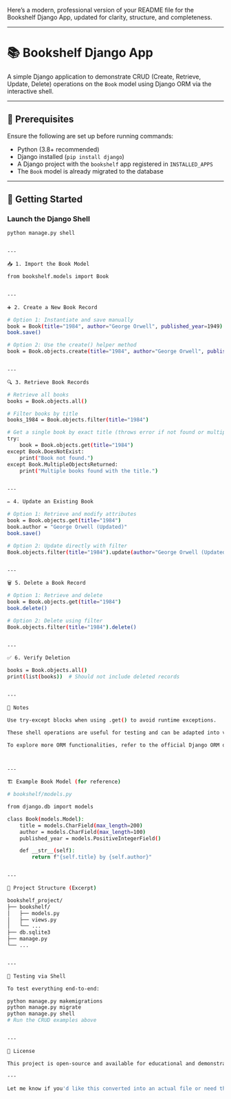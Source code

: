 Here’s a modern, professional version of your README file for the Bookshelf Django App, updated for clarity, structure, and completeness.


---

# 📚 Bookshelf Django App

A simple Django application to demonstrate CRUD (Create, Retrieve, Update, Delete) operations on the `Book` model using Django ORM via the interactive shell.

---

## 🔧 Prerequisites

Ensure the following are set up before running commands:

- Python (3.8+ recommended)
- Django installed (`pip install django`)
- A Django project with the `bookshelf` app registered in `INSTALLED_APPS`
- The `Book` model is already migrated to the database

---

## 🚀 Getting Started

### Launch the Django Shell

```bash
python manage.py shell


---

📥 1. Import the Book Model

from bookshelf.models import Book


---

➕ 2. Create a New Book Record

# Option 1: Instantiate and save manually
book = Book(title="1984", author="George Orwell", published_year=1949)
book.save()

# Option 2: Use the create() helper method
book = Book.objects.create(title="1984", author="George Orwell", published_year=1949)


---

🔍 3. Retrieve Book Records

# Retrieve all books
books = Book.objects.all()

# Filter books by title
books_1984 = Book.objects.filter(title="1984")

# Get a single book by exact title (throws error if not found or multiple)
try:
    book = Book.objects.get(title="1984")
except Book.DoesNotExist:
    print("Book not found.")
except Book.MultipleObjectsReturned:
    print("Multiple books found with the title.")


---

✏️ 4. Update an Existing Book

# Option 1: Retrieve and modify attributes
book = Book.objects.get(title="1984")
book.author = "George Orwell (Updated)"
book.save()

# Option 2: Update directly with filter
Book.objects.filter(title="1984").update(author="George Orwell (Updated)")


---

🗑️ 5. Delete a Book Record

# Option 1: Retrieve and delete
book = Book.objects.get(title="1984")
book.delete()

# Option 2: Delete using filter
Book.objects.filter(title="1984").delete()


---

✅ 6. Verify Deletion

books = Book.objects.all()
print(list(books))  # Should not include deleted records


---

📝 Notes

Use try-except blocks when using .get() to avoid runtime exceptions.

These shell operations are useful for testing and can be adapted into views or scripts.

To explore more ORM functionalities, refer to the official Django ORM documentation.



---

🏗️ Example Book Model (for reference)

# bookshelf/models.py

from django.db import models

class Book(models.Model):
    title = models.CharField(max_length=200)
    author = models.CharField(max_length=100)
    published_year = models.PositiveIntegerField()

    def __str__(self):
        return f"{self.title} by {self.author}"


---

📂 Project Structure (Excerpt)

bookshelf_project/
├── bookshelf/
│   ├── models.py
│   ├── views.py
│   └── ...
├── db.sqlite3
├── manage.py
└── ...


---

🧪 Testing via Shell

To test everything end-to-end:

python manage.py makemigrations
python manage.py migrate
python manage.py shell
# Run the CRUD examples above


---

💬 License

This project is open-source and available for educational and demonstration purposes.

---

Let me know if you'd like this converted into an actual file or need the code broken into separate sections for better copy-paste usage.

